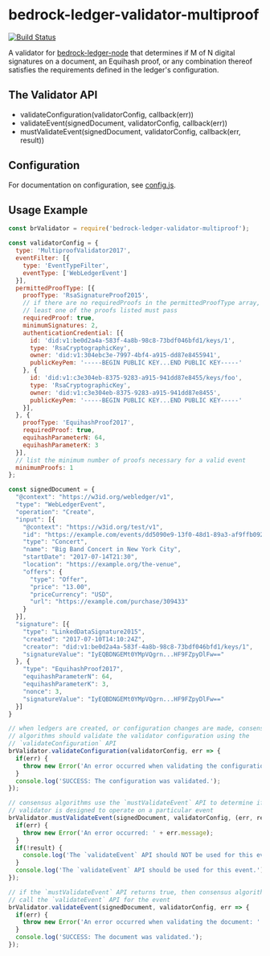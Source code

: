 # bedrock-ledger-validator-multiproof

[![Build Status](https://ci.digitalbazaar.com/buildStatus/icon?job=bedrock-ledger-validator-signature)](https://ci.digitalbazaar.com/job/bedrock-ledger-validator-multiproof)

A validator for [bedrock-ledger-node] that determines if M of N
digital signatures on a document, an Equihash proof, or any combination
thereof satisfies the requirements defined in the ledger's configuration.

## The Validator API
- validateConfiguration(validatorConfig, callback(err))
- validateEvent(signedDocument, validatorConfig, callback(err))
- mustValidateEvent(signedDocument, validatorConfig, callback(err, result))

## Configuration
For documentation on configuration, see [config.js](./lib/config.js).

## Usage Example
```javascript
const brValidator = require('bedrock-ledger-validator-multiproof');

const validatorConfig = {
  type: 'MultiproofValidator2017',
  eventFilter: [{
    type: 'EventTypeFilter',
    eventType: ['WebLedgerEvent']
  }],
  permittedProofType: [{
    proofType: 'RsaSignatureProof2015',
    // if there are no requiredProofs in the permittedProofType array, then at
    // least one of the proofs listed must pass
    requiredProof: true,
    minimumSignatures: 2,
    authenticationCredential: [{
      id: 'did:v1:be0d2a4a-583f-4a8b-98c8-73bdf046bfd1/keys/1',
      type: 'RsaCryptographicKey',
      owner: 'did:v1:304ebc3e-7997-4bf4-a915-dd87e8455941',
      publicKeyPem: '-----BEGIN PUBLIC KEY...END PUBLIC KEY-----'
    }, {
      id: 'did:v1:c3e304eb-8375-9283-a915-941dd87e8455/keys/foo',
      type: 'RsaCryptographicKey',
      owner: 'did:v1:c3e304eb-8375-9283-a915-941dd87e8455',
      publicKeyPem: '-----BEGIN PUBLIC KEY...END PUBLIC KEY-----'
    }],
  }, {
    proofType: 'EquihashProof2017',
    requiredProof: true,
    equihashParameterN: 64,
    equihashParameterK: 3
  }],
  // list the minimum number of proofs necessary for a valid event
  minimumProofs: 1
};

const signedDocument = {
  "@context": "https://w3id.org/webledger/v1",
  "type": "WebLedgerEvent",
  "operation": "Create",
  "input": [{
    "@context": "https://w3id.org/test/v1",
    "id": "https://example.com/events/dd5090e9-13f0-48d1-89a3-af9ffb092fcf",
    "type": "Concert",
    "name": "Big Band Concert in New York City",
    "startDate": "2017-07-14T21:30",
    "location": "https://example.org/the-venue",
    "offers": {
      "type": "Offer",
      "price": "13.00",
      "priceCurrency": "USD",
      "url": "https://example.com/purchase/309433"
    }
  }],
  "signature": [{
    "type": "LinkedDataSignature2015",
    "created": "2017-07-10T14:10:24Z",
    "creator": "did:v1:be0d2a4a-583f-4a8b-98c8-73bdf046bfd1/keys/1",
    "signatureValue": "IyEQBDNGEMt0YMpVQgrn...HF9FZpyDlFw=="
  }, {
    "type": "EquihashProof2017",
    "equihashParameterN": 64,
    "equihashParameterK": 3,
    "nonce": 3,
    "signatureValue": "IyEQBDNGEMt0YMpVQgrn...HF9FZpyDlFw=="
  }]
}

// when ledgers are created, or configuration changes are made, consensus
// algorithms should validate the validator configuration using the
// `validateConfiguration` API
brValidator.validateConfiguration(validatorConfig, err => {
  if(err) {
    throw new Error('An error occurred when validating the configuration: ' + err.message);
  }
  console.log('SUCCESS: The configuration was validated.');
});

// consensus algorithms use the `mustValidateEvent` API to determine if this
// validator is designed to operate on a particular event
brValidator.mustValidateEvent(signedDocument, validatorConfig, (err, result) => {
  if(err) {
    throw new Error('An error occurred: ' + err.message);
  }
  if(!result) {
    console.log('The `validateEvent` API should NOT be used for this event.');
  }
  console.log('The `validateEvent` API should be used for this event.');
});

// if the `mustValidateEvent` API returns true, then consensus algorithms should
// call the `validateEvent` API for the event
brValidator.validateEvent(signedDocument, validatorConfig, err => {
  if(err) {
    throw new Error('An error occurred when validating the document: ' + err.message);
  }
  console.log('SUCCESS: The document was validated.');
});
```

[bedrock-ledger-node]: https://github.com/digitalbazaar/bedrock-ledger-node
